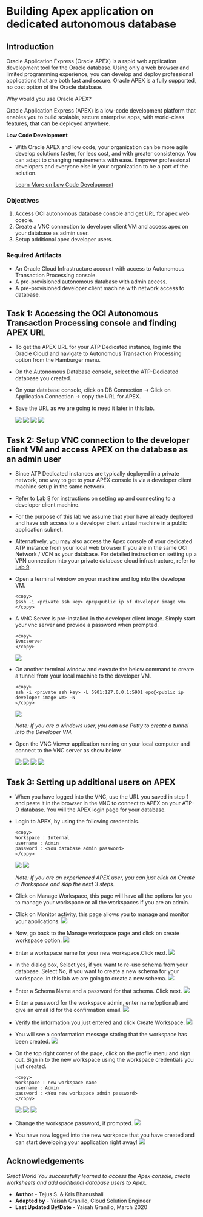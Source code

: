 # Building Apex application on dedicated autonomous database

## Introduction
Oracle Application Express (Oracle APEX) is a rapid web application development tool for the Oracle database. Using only a web browser and limited programming experience, you can develop and deploy professional applications that are both fast and secure. Oracle APEX is a fully supported, no cost option of the Oracle database.

Why would you use Oracle APEX?

Oracle Application Express (APEX) is a low-code development platform that enables you to build scalable, secure enterprise apps, with world-class features, that can be deployed anywhere.

**Low Code Development**
- With Oracle APEX and low code, your organization can be more agile develop solutions faster, for less cost, and with greater consistency. You can adapt to changing requirements with ease. Empower professional developers and everyone else in your organization to be a part of the solution.
  
    [Learn More on Low Code Development](https://apex.oracle.com/en/platform/low-code/)

### Objectives

1. Access OCI autonomous database console and get URL for apex web cosole.
2. Create a VNC connection to developer client VM and access apex on your database as admin user.
3. Setup additional apex developer users.

### Required Artifacts

- An Oracle Cloud Infrastructure account with access to Autonomous Transaction Processing console.
- A pre-provisioned autonomous database with admin access.
- A pre-provisioned developer client machine with network access to database.

## Task 1: Accessing the OCI Autonomous Transaction Processing console and finding APEX URL

- To get the APEX URL for your ATP Dedicated instance, log into the Oracle Cloud and navigate to Autonomous Transaction Processing option from the Hamburger menu. 
- On the Autonomous Database console, select the ATP-Dedicated database you created.
- On your database console, click on DB Connection -> Click on Application Connection -> copy the URL for APEX.
- Save the URL as we are going to need it later in this lab.

    ![](https://raw.githubusercontent.com/oracle/learning-library/master/common/images/console/database-atp.png " ")
    ![](./images/selectADB.png " ")
    ![](./images/tools.png " ")
    ![](./images/getApexURL.png " ")


## Task 2: Setup VNC connection to the developer client VM and access APEX on the database as an admin user

- Since ATP Dedicated instances are typically deployed in a private network, one way to get to your APEX console is via a developer client machine setup in the same network.

- Refer to [Lab 8](?lab=lab-8-configuring-development-system) for instructions on setting up and connecting to a developer client machine.

- For the purpose of this lab we assume that your have already deployed and have ssh access to a developer client virtual machine in a public application subnet.

- Alternatively, you may also access the Apex console of your dedicated ATP instance from your local web browser If you are in the same OCI Network / VCN as your database. For detailed instruction on setting up a VPN connection into your private database cloud infrastructure, refer to [Lab 9](?lab=lab-9-configuring-vpn-into-private-atp).


- Open a terminal window on your machine and log into the developer VM.

    ```
    <copy>
    $ssh -i <private ssh key> opc@<public ip of developer image vm>
    </copy>
    ```

- A VNC Server is pre-installed in the developer client image. Simply start your vnc server and provide a password when prompted.

    ```
    <copy>
    $vncserver
    </copy>
    ```

    ![](./images/SettingVNC2.png " ")

- On another terminal window and execute the below command to create a tunnel from your local machine to the developer VM.

    ```
    <copy>
    ssh -i <private ssh key> -L 5901:127.0.0.1:5901 opc@<public ip developer image vm> -N
    </copy>
    ```

    ![](./images/SettingVNC1.png " ")

    *Note:  If you are a windows user, you can use Putty  to create a tunnel into the Developer VM.*

- Open the VNC Viewer application running on your local computer and connect to the VNC server as show below.

    ![](./images/SettingVNC3.png " ")
    ![](./images/SettingVNC5.png " ")
    ![](./images/SettingVNC4.png " ")
    ![](./images/SettingVNC6.png " ")

## Task 3: Setting up additional users on APEX
- When you have logged into the VNC, use the URL you saved in step 1 and paste it in the browser in the VNC to connect to APEX on your ATP-D database. You will the APEX login page for your database.

- Login to APEX, by using the following credentials.

    ```
    <copy>
    Workspace : Internal
    username : Admin
    password : <You database admin password>
    </copy>
    ```

    ![](./images/AccessAPEX1.png " ")
    ![](./images/AccessAPEX2.png " ")

    *Note: If you are an experienced APEX user, you can just click on Create a Workspace and skip the next 3 steps.*

- Click on Manage Workspace, this page will have all the options for you to manage your workspace or all the workspaces if you are an admin.

- Click on Monitor activity, this page allows you to manage and monitor your applications.
    ![](./images/AccessAPEX3.png " ")

- Now, go back to the Manage workspace page and click on create workspace option.
    ![](./images/AccessAPEX3-2.png " ")

- Enter a workspace name for your new workspace.Click next.
    ![](./images/AccessAPEX4.png " ")

- In the dialog box, Select yes, if you want to re-use schema from your database. Select No, if you want to create a new schema for your workspace. in this lab we are going to create a new schema.
    ![](./images/AccessAPEX5.png " ")

- Enter a Schema Name and a password for that schema. Click next.
    ![](./images/AccessAPEX6.png " ")

- Enter a password for the workspace admin, enter name(optional) and give an email id for the confirmation email.
    ![](./images/AccessAPEX7.png " ")

- Verify the information you just entered and click Create Workspace.
    ![](./images/AccessAPEX8.png " ")

- You will see a conformation message stating that the workspace has been created.
    ![](./images/AccessAPEX9.png " ")

- On the top right corner of the page, click on the profile menu and sign out. Sign in to the new workspace using the workspace credentials you just created.

    ```
    <copy>
    Workspace : new workspace name
    username : Admin
    password : <You new workspace admin password>
    </copy>
    ```

    ![](./images/AccessAPEX10.png " ")
    ![](./images/AccessAPEX11.png " ")
    ![](./images/AccessAPEX12.png " ")

- Change the workspace password, if prompted.
    ![](./images/AccessAPEX13.png " ")

- You have now logged into the new workpace that you have created and can start developing your application right away!
    ![](./images/AccessAPEX14.png " ")


## Acknowledgements

*Great Work! You successfully learned to access the Apex console, create worksheets and add additional database users to Apex.*

- **Author** - Tejus S. & Kris Bhanushali
- **Adapted by** -  Yaisah Granillo, Cloud Solution Engineer
- **Last Updated By/Date** - Yaisah Granillo, March 2020

